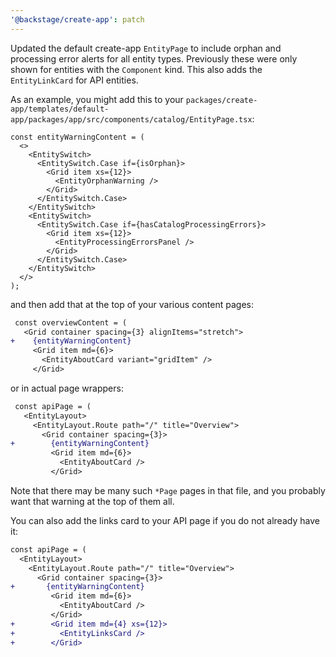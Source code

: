 ```yaml
---
'@backstage/create-app': patch
---
```


Updated the default create-app `EntityPage` to include orphan and processing error alerts for all entity types. Previously these were only shown for entities with the `Component` kind. This also adds the `EntityLinkCard` for API entities.

As an example, you might add this to your `packages/create-app/templates/default-app/packages/app/src/components/catalog/EntityPage.tsx`:

```tsx
const entityWarningContent = (
  <>
    <EntitySwitch>
      <EntitySwitch.Case if={isOrphan}>
        <Grid item xs={12}>
          <EntityOrphanWarning />
        </Grid>
      </EntitySwitch.Case>
    </EntitySwitch>
    <EntitySwitch>
      <EntitySwitch.Case if={hasCatalogProcessingErrors}>
        <Grid item xs={12}>
          <EntityProcessingErrorsPanel />
        </Grid>
      </EntitySwitch.Case>
    </EntitySwitch>
  </>
);
```

and then add that at the top of your various content pages:

```diff
 const overviewContent = (
   <Grid container spacing={3} alignItems="stretch">
+    {entityWarningContent}
     <Grid item md={6}>
       <EntityAboutCard variant="gridItem" />
     </Grid>
```

or in actual page wrappers:

```diff
 const apiPage = (
   <EntityLayout>
     <EntityLayout.Route path="/" title="Overview">
       <Grid container spacing={3}>
+        {entityWarningContent}
         <Grid item md={6}>
           <EntityAboutCard />
         </Grid>
```

Note that there may be many such `*Page` pages in that file, and you probably want that warning at the top of them all.

You can also add the links card to your API page if you do not already have it:

```diff
const apiPage = (
  <EntityLayout>
    <EntityLayout.Route path="/" title="Overview">
      <Grid container spacing={3}>
+       {entityWarningContent}
         <Grid item md={6}>
           <EntityAboutCard />
         </Grid>
+        <Grid item md={4} xs={12}>
+          <EntityLinksCard />
+        </Grid>
```
